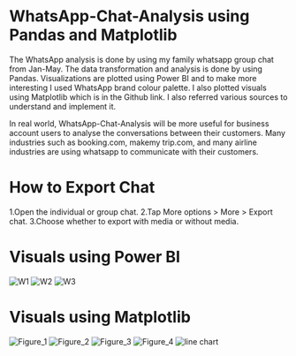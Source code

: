 # WhatsApp-Chat-Analysis using Pandas and Matplotlib
The WhatsApp analysis is done by using my family whatsapp group chat from Jan-May.
The data transformation and analysis is done by using Pandas. Visualizations are plotted using Power BI and to make more interesting I used WhatsApp brand colour palette. I also plotted visuals using Matplotlib which is in the Github link. I also referred various sources to understand and implement it.

In real world, WhatsApp-Chat-Analysis will be more useful for business account users to analyse the conversations between their customers. Many industries such as booking.com, makemy trip.com, and many airline industries are using whatsapp to communicate with their customers.

# How to Export Chat
1.Open the individual or group chat.
2.Tap More options > More > Export chat.
3.Choose whether to export with media or without media.


# Visuals using Power BI

![W1](https://user-images.githubusercontent.com/43938345/84259248-1ba75900-ab10-11ea-8bd9-f1e239969f84.jpg)
![W2](https://user-images.githubusercontent.com/43938345/84259251-1c3fef80-ab10-11ea-9190-da99fac74522.jpg)
![W3](https://user-images.githubusercontent.com/43938345/84259252-1c3fef80-ab10-11ea-81c3-1d28f404994a.jpg)

# Visuals using Matplotlib
![Figure_1](https://user-images.githubusercontent.com/43938345/84259317-3679cd80-ab10-11ea-81b7-32ee09685d74.png)
![Figure_2](https://user-images.githubusercontent.com/43938345/84259319-3679cd80-ab10-11ea-83ee-ca76dffdfc7f.png)
![Figure_3](https://user-images.githubusercontent.com/43938345/84259322-37126400-ab10-11ea-9f73-c85fb0aed695.png)
![Figure_4](https://user-images.githubusercontent.com/43938345/84259323-37126400-ab10-11ea-802c-00c2a5a8ad73.png)
![line chart](https://user-images.githubusercontent.com/43938345/84259324-37aafa80-ab10-11ea-84bd-934445c43c5c.png)

